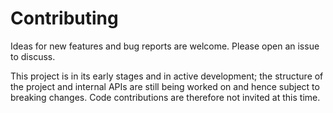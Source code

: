 # Contributing

Ideas for new features and bug reports are welcome. Please open an issue to discuss.

This project is in its early stages and in active development; the structure of the project and internal APIs are still being worked on and hence subject to breaking changes. Code contributions are therefore not invited at this time.
